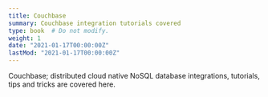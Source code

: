 ```yaml
---
title: Couchbase
summary: Couchbase integration tutorials covered
type: book  # Do not modify.
weight: 1
date: "2021-01-17T00:00:00Z"
lastMod: "2021-01-17T00:00:00Z"
---
```


Couchbase; distributed cloud native NoSQL database integrations, tutorials, tips and tricks are covered here.


